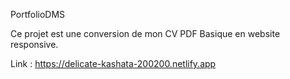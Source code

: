 PortfolioDMS

Ce projet est une conversion de mon CV PDF Basique en website responsive.

Link : https://delicate-kashata-200200.netlify.app
